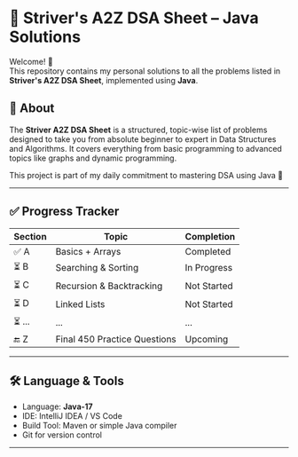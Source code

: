# 📘 Striver's A2Z DSA Sheet – Java Solutions

Welcome! 👋  
This repository contains my personal solutions to all the problems listed in **Striver's A2Z DSA Sheet**, implemented using **Java**.

## 📌 About

The **Striver A2Z DSA Sheet** is a structured, topic-wise list of problems designed to take you from absolute beginner to expert in Data Structures and Algorithms. It covers everything from basic programming to advanced topics like graphs and dynamic programming.

This project is part of my daily commitment to mastering DSA using Java 🚀

---

## ✅ Progress Tracker

| Section | Topic | Completion          |
|--------|-------|---------------------|
| ✅ A | Basics + Arrays | Completed           |
| ⏳ B | Searching & Sorting | In Progress         |
| ⏳ C | Recursion & Backtracking | Not Started         |
| ⏳ D | Linked Lists | Not Started         |
| ⏳ ... | ... | ...                 |
| 🔚 Z | Final 450 Practice Questions | Upcoming            |

---

## 🛠️ Language & Tools

- Language: **Java-17**
- IDE: IntelliJ IDEA / VS Code
- Build Tool: Maven or simple Java compiler
- Git for version control

---


